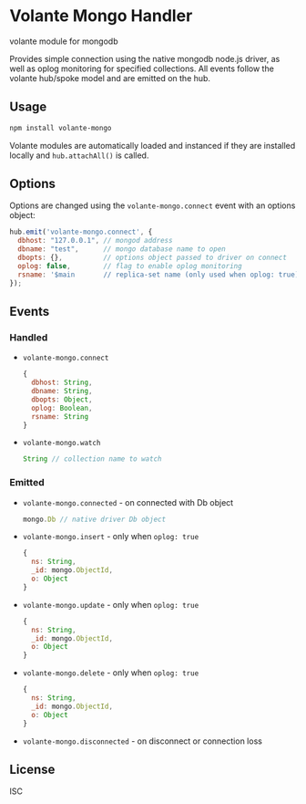 # Volante Mongo Handler

volante module for mongodb

Provides simple connection using the native mongodb node.js driver, as well as
oplog monitoring for specified collections. All events follow the volante hub/spoke
model and are emitted on the hub.

## Usage

```bash
npm install volante-mongo
```

Volante modules are automatically loaded and instanced if they are installed locally and `hub.attachAll()` is called.

## Options

Options are changed using the `volante-mongo.connect` event with an options object:

```js
hub.emit('volante-mongo.connect', {
  dbhost: "127.0.0.1", // mongod address
  dbname: "test",      // mongo database name to open
  dbopts: {},          // options object passed to driver on connect
  oplog: false,        // flag to enable oplog monitoring
  rsname: '$main       // replica-set name (only used when oplog: true)
});
```

## Events

### Handled

- `volante-mongo.connect`
  ```js
  {
    dbhost: String,
    dbname: String,
    dbopts: Object,
    oplog: Boolean,
    rsname: String
  }
  ```
- `volante-mongo.watch`
  ```js
  String // collection name to watch
  ```


### Emitted

- `volante-mongo.connected` - on connected with Db object
  ```js
  mongo.Db // native driver Db object
  ```
- `volante-mongo.insert` - only when `oplog: true`
  ```js
  {
    ns: String,
    _id: mongo.ObjectId,
    o: Object
  }
  ```
- `volante-mongo.update` - only when `oplog: true`
  ```js
  {
    ns: String,
    _id: mongo.ObjectId,
    o: Object
  }
  ```
- `volante-mongo.delete` - only when `oplog: true`
  ```js
  {
    ns: String,
    _id: mongo.ObjectId,
    o: Object
  }
  ```
- `volante-mongo.disconnected` - on disconnect or connection loss

## License

ISC